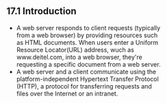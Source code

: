 <h2>17.1 Introduction</h2>

<ul>
  <li>A web server responds to client requests (typically
  </br>from a web browser) by providing resources such
  </br>as HTML documents. When users enter a Uniform
  </br>Resource Locator(URL) address, wuch as
  </br>www.deitel.com, into a web browser, they're
  </br>requesting a specific document from a web server.
  </li>
  
  <li>A web server and a client communicate using the
  </br>platform-independent Hypertext Transfer Protocol
  </br>(HTTP), a protocol for transferring requests and
  </br>files over the Internet or an intranet.</li>
</ul>
